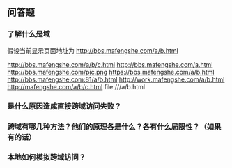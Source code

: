 ## 问答题
### 了解什么是域
假设当前显示页面地址为 http://bbs.mafengshe.com/a/b.html

http://bbs.mafengshe.com/a/b/c.html
http://bbs.mafengshe.com/a.html
http://bbs.mafengshe.com/pic.png
https://bbs.mafengshe.com/a/b.html
http://bbs.mafengshe.com:81/a/b.html
http://work.mafengshe.com/a/b.html
http://mafengshe.com/a/b/c.html
file:///a/b.html

### 是什么原因造成直接跨域访问失败？

### 跨域有哪几种方法？他们的原理各是什么？各有什么局限性？（如果有的话）


### 本地如何模拟跨域访问？
